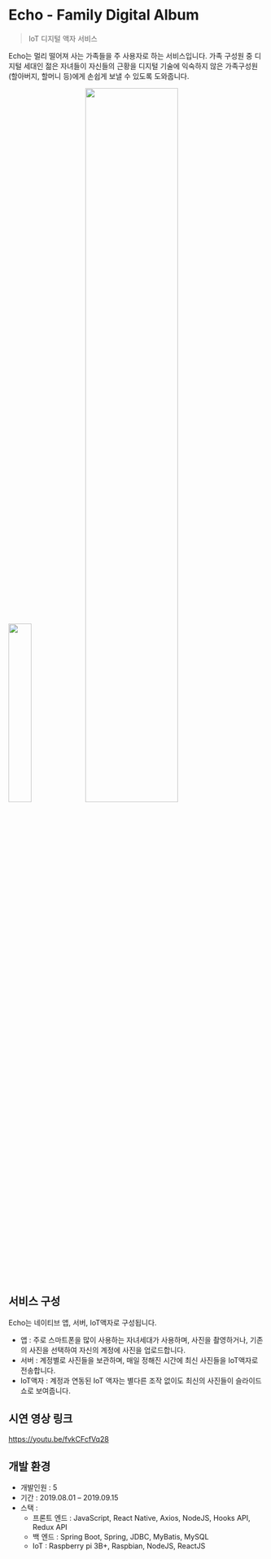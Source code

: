 # Echo - Family Digital Album 
> IoT 디지털 액자 서비스
 
Echo는 멀리 떨어져 사는 가족들을 주 사용자로 하는 서비스입니다. 가족 구성원 중 디지털 세대인 젊은 자녀들이 자신들의 근황을 디지털 기술에 익숙하지 않은 가족구성원(할아버지, 할머니 등)에게 손쉽게 보낼 수 있도록 도와줍니다.

<img src ="./appEx.gif" width="30%"><img src ="./frameEx.gif" width="60%">
## 서비스 구성
 Echo는 네이티브 앱, 서버, IoT액자로 구성됩니다. 
 * 앱 : 주로 스마트폰을 많이 사용하는 자녀세대가 사용하며, 사진을 촬영하거나, 기존의 사진을 선택하여 자신의 계정에 사진을 업로드합니다. 
 * 서버 : 계정별로 사진들을 보관하며, 매일 정해진 시간에 최신 사진들을 IoT액자로 전송합니다. 
 * IoT액자 : 계정과 연동된 IoT 액자는 별다른 조작 없이도 최신의 사진들이 슬라이드쇼로 보여줍니다.
 
## 시연 영상 링크
 https://youtu.be/fvkCFcfVq28

## 개발 환경
 * 개발인원 : 5
 * 기간 : 2019.08.01 – 2019.09.15
 * 스택 :
    * 프론트 엔드 : JavaScript, React Native, Axios, NodeJS, Hooks API, Redux API
    * 백 엔드 : Spring Boot, Spring, JDBC, MyBatis, MySQL
    * IoT : Raspberry pi 3B+, Raspbian, NodeJS, ReactJS

 


 
 
 
 
